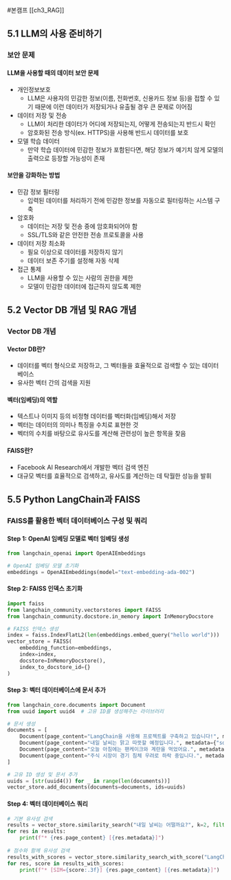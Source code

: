 #본캠프 [[ch3_RAG]]

## 5.1 LLM의 사용 준비하기
### 보안 문제
#### LLM을 사용할 때의 데이터 보안 문제
- 개인정보보호
	- LLM은 사용자의 민감한 정보(이름, 전화번호, 신용카드 정보 등)을 접할 수 있기 때문에 이런 데이터가 저장되거나 유출될 경우 큰 문제로 이어짐
- 데이터 저장 및 전송
	- LLM이 처리한 데이터가 어디에 저장되는지, 어떻게 전송되는지 반드시 확인
	- 암호화된 전송 방식(ex. HTTPS)을 사용해 반드시 데이터를 보호
- 모델 학습 데이터
	- 만약 학습 데이터에 민감한 정보가 포함된다면, 해당 정보가 예기치 않게 모델의 출력으로 등장할 가능성이 존재

#### 보안을 강화하는 방법
- 민감 정보 필터링
	- 입력된 데이터를 처리하기 전에 민감한 정보를 자동으로 필터링하는 시스템 구축
- 암호화
	- 데이터는 저장 및 전송 중에 암호화되어야 함
	- SSL/TLS와 같은 안전한 전송 프로토콜을 사용
- 데이터 저장 최소화
	- 필요 이상으로 데이터를 저장하지 않기
	- 데이터 보존 주기를 설정해 자동 삭제 
- 접근 통제
	- LLM을 사용할 수 있는 사람의 권한을 제한
	- 모델이 민감한 데이터에 접근하지 않도록 제한



## 5.2 Vector DB 개념 및 RAG 개념
### Vector DB 개념
#### Vector DB란?
- 데이터를 벡터 형식으로 저장하고, 그 벡터들을 효율적으로 검색할 수 있는 데이터베이스
- 유사한 벡터 간의 검색을 지원

#### 벡터(임베딩)의 역할
- 텍스트나 이미지 등의 비정형 데이터를 벡터화(임베딩)해서 저장
- 벡터는 데이터의 의미나 특징을 수치로 표현한 것
- 벡터의 수치를 바탕으로 유사도를 계산해 관련성이 높은 항목을 찾음

#### FAISS란?
- Facebook AI Research에서 개발한 벡터 검색 엔진
- 대규모 벡터를 효율적으로 검색하고, 유사도를 계산하는 데 탁월한 성능을 발휘



## 5.5 Python LangChain과 FAISS
### FAISS를 활용한 벡터 데이터베이스 구성 및 쿼리
#### Step 1: OpenAI 임베딩 모델로 벡터 임베딩 생성
```python
from langchain_openai import OpenAIEmbeddings

# OpenAI 임베딩 모델 초기화
embeddings = OpenAIEmbeddings(model="text-embedding-ada-002")
```

#### Step 2: FAISS 인덱스 초기화
```python
import faiss
from langchain_community.vectorstores import FAISS
from langchain_community.docstore.in_memory import InMemoryDocstore

# FAISS 인덱스 생성
index = faiss.IndexFlatL2(len(embeddings.embed_query("hello world")))
vector_store = FAISS(
    embedding_function=embeddings,
    index=index,
    docstore=InMemoryDocstore(),
    index_to_docstore_id={}
)
```

#### Step 3: 벡터 데이터베이스에 문서 추가
```python
from langchain_core.documents import Document
from uuid import uuid4  # 고유 ID를 생성해주는 라이브러리

# 문서 생성
documents = [
    Document(page_content="LangChain을 사용해 프로젝트를 구축하고 있습니다!", metadata={"source":"tweet"}),
    Document(page_content="내일 날씨는 맑고 따뜻할 예정입니다.", metadata={"source":"news"}),
    Document(page_content="오늘 아침에는 팬케이크와 계란을 먹었어요.", metadata={"source":"personal"}),
    Document(page_content="주식 시장이 경기 침체 우려로 하락 중입니다.", metadata={"source":"news"}),
]

# 고유 ID 생성 및 문서 추가
uuids = [str(uuid4()) for _ in range(len(documents))]
vector_store.add_documents(documents=documents, ids=uuids)
```

#### Step 4: 벡터 데이터베이스 쿼리
```python
# 기본 유사성 검색
results = vector_store.similarity_search("내일 날씨는 어떨까요?", k=2, filter={"source": "news"})
for res in results:
    print(f"* {res.page_content} [{res.metadata}]")
    
# 점수와 함께 유사성 검색
results_with_scores = vector_store.similarity_search_with_score("LangChain에 대해 이야기해주세요.", k=2, filter={"source": "tweet"})
for res, score in results_with_scores:
    print(f"* [SIM={score:.3f}] {res.page_content} [{res.metadata}]")
```